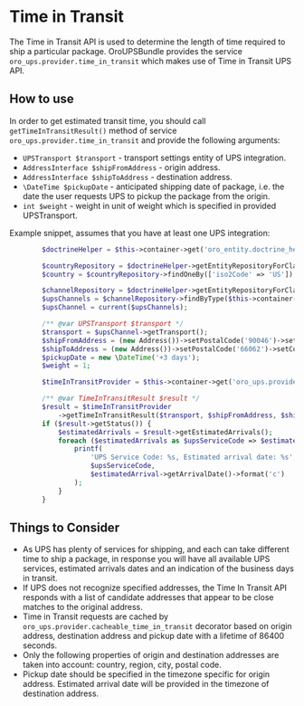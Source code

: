 # Time in Transit

The Time in Transit API is used to determine the length of time required to ship a particular package. OroUPSBundle
provides the service `oro_ups.provider.time_in_transit` which makes use of Time in Transit UPS API.

## How to use

In order to get estimated transit time, you should call `getTimeInTransitResult()` method of service
`oro_ups.provider.time_in_transit` and provide the following arguments:
* `UPSTransport $transport` - transport settings entity of UPS integration.
* `AddressInterface $shipFromAddress` - origin address.
* `AddressInterface $shipToAddress` - destination address.
* `\DateTime $pickupDate` - anticipated shipping date of package, i.e. the date the user requests UPS to pickup the
package from the origin.
* `int $weight` - weight in unit of weight which is specified in provided UPSTransport.

Example snippet, assumes that you have at least one UPS integration:

```php
        $doctrineHelper = $this->container->get('oro_entity.doctrine_helper');

        $countryRepository = $doctrineHelper->getEntityRepositoryForClass(Country::class);
        $country = $countryRepository->findOneBy(['iso2Code' => 'US']);

        $channelRepository = $doctrineHelper->getEntityRepositoryForClass(Channel::class);
        $upsChannels = $channelRepository->findByType($this->container->getParameter('oro_ups.integration.channel.type'));
        $upsChannel = current($upsChannels);

        /** @var UPSTransport $transport */
        $transport = $upsChannel->getTransport();
        $shipFromAddress = (new Address())->setPostalCode('90046')->setCountry($country);
        $shipToAddress = (new Address())->setPostalCode('66062')->setCountry($country);
        $pickupDate = new \DateTime('+3 days');
        $weight = 1;

        $timeInTransitProvider = $this->container->get('oro_ups.provider.time_in_transit');

        /** @var TimeInTransitResult $result */
        $result = $timeInTransitProvider
            ->getTimeInTransitResult($transport, $shipFromAddress, $shipToAddress, $pickupDate, $weight);
        if ($result->getStatus()) {
            $estimatedArrivals = $result->getEstimatedArrivals();
            foreach ($estimatedArrivals as $upsServiceCode => $estimatedArrival) {
                printf(
                    'UPS Service Code: %s, Estimated arrival date: %s',
                    $upsServiceCode,
                    $estimatedArrival->getArrivalDate()->format('c')
                );
            }
        }
```

## Things to Consider
* As UPS has plenty of services for shipping, and each can take different time to ship a package, in response you will
have all available UPS services, estimated arrivals dates and an indication of the business days in transit.
* If UPS does not recognize specified addresses, the Time In Transit API responds with a list of candidate addresses
that appear to be close matches to the original address.
* Time in Transit requests are cached by `oro_ups.provider.cacheable_time_in_transit` decorator based on origin address,
destination address and pickup date with a lifetime of 86400 seconds.
* Only the following properties of origin and destination addresses are taken into account: country, region, city,
postal code.
* Pickup date should be specified in the timezone specific for origin address. Estimated arrival date will be provided
in the timezone of destination address.
